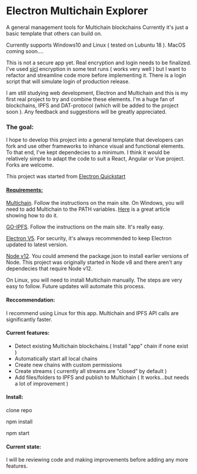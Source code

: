    <h1>Electron Multichain Explorer</h1>
A general management tools for Multichain blockchains
Currently it's just a basic template that others can build on.

Currently supports Windows10 and Linux ( tested on Lubuntu 18 ). MacOS coming soon....        

This is not a secure app yet. Real encryption and login needs to be finalized. I've used  <a href="http://bitwiseshiftleft.github.io/sjcl/" target="blank">sjcl</a> encryption in some test runs ( works very well ) but I want to refactor and streamline code more before implementing it. There is a login script that will simulate login of production release. 

I am still studying web development, Electron and Multichain and this is my first real project to try and combine these elements. I'm a huge fan of blockchains, IPFS and DAT-protocol (which will be added to the project soon ). Any feedback and suggestions will be greatly appreciated. 
 
<h3>The goal:</h3>
I hope to develop this project into a general template that developers can fork and use other frameworks to inhance visual and functional elements. To that end, I've kept dependecies to a minimum. I think it would be relatively simple to adapt the code to suit a React, Angular or Vue project. Forks are welcome. 
   
<p>
   This project was started from <a href="https://github.com/electron/electron-quick-start" target="blank">Electron Quickstart
</p>

<h4>
    Requirements:
</h4>

<a href="https://www.multichain.com/download-install/" target="blank">Multichain</a>. Follow the instructions on the main site. 
On Windows, you will need to add Multichain to the PATH variables. 
<a href="https://www.multichain.com/download-install/" target="blank">Here</a> is a great article showing how to do it.

<a href="https://dist.ipfs.io/#go-ipfs" target="blank">GO-IPFS</a>. Follow the instructions on the main site. It's really easy.

<a href="https://electronjs.org/docs" target="blank">Electron V5</a>. For security, it's always recommended to keep Electron updated to latest version.

<a href="https://nodejs.org/en/" target="blank">Node v12</a>. You could ammend the package.json to install earlier versions of Node. This project was originally started in Node v8 and there aren't any dependecies that require Node v12.

On Linux, you will need to install Multichain manually. The steps are very easy to follow. Future updates will automate this process.


<h4>
    Reccommendation:
</h4>

I recommend using Linux for this app. Multichain and IPFS API calls are significantly faster.

<h4>
    Current features:
</h4>

 <ul>
   <li>Detect existing Multichain blockchains.( Install "app" chain if none exist )</li>
   <li>Automatically start all local chains</li>
   <li>Create new chains with custom permissions</li>
   <li>Create streams ( currently all streams are "closed" by default )</li>
   <li>Add files/folders to IPFS and publish to Multichain ( It works...but needs a lot of improvement )</li>
</ul>

<h4>Install: </h4>

clone repo

npm install

npm start


<h4>
    Current state:
</h4>

I will be reviewing code and making improvements before adding any more features. 
